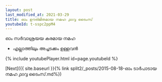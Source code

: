 ```yaml
---
layout: post
last_modified_at: 2021-03-29
title: ഓം ഊര്ജിതമായ നമഹ ൧൦൮ ടൈംസ്
youtubeId: t-sspc2ppM4
---
```

 
 
 ഓം സർവാശ്രയയ കരമായ നമഹ 
 
 -  എല്ലാത്തിലും അച്ചടക്കം ഉള്ളവൻ 
 
  
 
  
 
 
 
 
 
 


{% include youtubePlayer.html id=page.youtubeId %}
 
[Next]({{ site.baseurl }}{% link  split2/_posts/2015-08-18-ഓം ടാർപാടായ നമഹ ൧൦൮ ടൈംസ്.md%})
 
